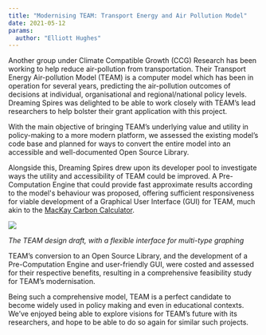```yaml
---
title: "Modernising TEAM: Transport Energy and Air Pollution Model"
date: 2021-05-12
params:
  author: "Elliott Hughes"
---
```


Another group under Climate Compatible Growth (CCG) Research has been working to help reduce air-pollution from transportation.
Their Transport Energy Air-pollution Model (TEAM) is a computer model which has been in operation for several years, predicting the air-pollution outcomes of decisions at individual, organisational and regional/national policy levels.
Dreaming Spires was delighted to be able to work closely with TEAM’s lead researchers to help bolster their grant application with this project.

With the main objective of bringing TEAM’s underlying value and utility in policy-making to a more modern platform, we assessed the existing model’s code base and planned for ways to convert the entire model into an accessible and well-documented Open Source Library.

Alongside this, Dreaming Spires drew upon its developer pool to investigate ways the utility and accessibility of TEAM could be improved.
A Pre-Computation Engine that could provide fast approximate results according to the model's behaviour was proposed, offering sufficient responsiveness for viable development of a Graphical User Interface (GUI) for TEAM, much akin to the [MacKay Carbon Calculator](https://mackaycarboncalculator.beis.gov.uk/overview/emissions-and-primary-energy-consumption).

<img src="/assets/portfolio/team/team_1.png">

_The TEAM design draft, with a flexible interface for multi-type graphing_

TEAM’s conversion to an Open Source Library, and the development of a Pre-Computation Engine and user-friendly GUI, were costed and assessed for their respective benefits, resulting in a comprehensive feasibility study for TEAM’s modernisation.

Being such a comprehensive model, TEAM is a perfect candidate to become widely used in policy making and even in educational contexts.
We’ve enjoyed being able to explore visions for TEAM’s future with its researchers, and hope to be able to do so again for similar such projects.
